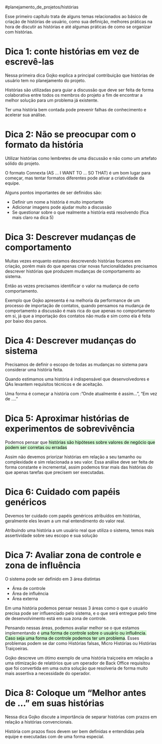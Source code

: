 #planejamento_de_projetos/histórias  

Esse primeiro capítulo trata de alguns temas relacionados ao básico de criação de histórias de usuário, como sua definição, melhores práticas na hora de discutir as histórias e até algumas práticas de como se organizar com histórias.

# **Dica 1:** conte histórias em vez de escrevê-las

Nessa primeira dica Gojko explica a principal contribuição que histórias de usuário tem no planejamento do projeto.

Histórias são utilizadas para guiar a discussão que deve ser feita de forma colaborativa entre todos os membros do projeto a fim de encontrar a melhor solução para um problema já existente.

Ter uma história bem contada pode prevenir falhas de conhecimento e acelerar sua análise.

# **Dica 2:** Não se preocupar com o formato da história

Utilizar histórias como lembretes de uma discussão e não como um artefato sólido do projeto.

O formato Connexta (AS … I WANT TO … SO THAT) é um bom lugar para começar, mas tentar formatos diferentes pode ativar a criatividade da equipe.

Alguns pontos importantes de ser definidos são:

- Definir um nome a história é muito importante
- Adicionar imagens pode ajudar muito a discussão
- Se questionar sobre o que realmente a história está resolvendo (fica mais claro na dica 5)

# **Dica 3**: Descrever mudanças de comportamento

Muitas vezes enquanto estamos descrevendo histórias focamos em criação, porém mais do que apenas criar novas funcionalidades precisamos descrever histórias que produzem mudanças de comportamento ao sistema.

Então as vezes precisamos identificar o valor na mudança de certo comportamento.

Exemplo que Gojko apresenta é na melhoria da performance de um processo de importação de contatos, quando pensamos na mudança de comportamento a discussão é mais rica do que apenas no comportamento em si, já que a importação dos contatos não muda e sim como ela é feita por baixo dos panos.

# **Dica 4:** Descrever mudanças do sistema

Precisamos de definir o escopo de todas as mudanças no sistema para considerar uma história feita.

Quando estimamos uma história é indispensável que desenvolvedores e QAs levantem requisitos técnicos e de aceitação.

Uma forma é começar a história com :”Onde atualmente é assim…”, “Em vez de ….”

# Dica 5: Aproximar histórias de experimentos de sobrevivência

Podemos pensar que <mark style="background: #BBFABBA6;">histórias são hipóteses sobre valores de negócio que podem ser corretas ou erradas</mark>

Assim não devemos priorizar histórias em relação a seu tamanho ou complexidade e sim relacionada a seu valor. Essa análise deve ser feita de forma constante e incremental, assim podemos tirar mais das histórias do que apenas tarefas que precisem ser executadas.

# Dica 6: Cuidado com papéis genéricos

Devemos ter cuidado com papéis genéricos atribuídos em histórias, geralmente eles levam a um mal entendimento do valor real.

Atribuindo uma história a um usuário real que utiliza o sistema, temos mais assertividade sobre seu escopo e sua solução

# Dica 7: Avaliar zona de controle e zona de influência

O sistema pode ser definido em 3 área distintas

- Área de controle
- Área de influência
- Área externa

Em uma história podemos pensar nessas 3 áreas como o que o usuário precisa pode ser influenciado pelo sistema, e o que será entregue pelo time de desenvolvimento está em sua zona de controle.

Pensando nessas áreas, podemos avaliar melhor se o que estamos implementando é <mark style="background: #BBFABBA6;">uma forma de controle sobre o usuário ou influência. Caso seja uma forma de controle podemos ter um problema</mark>. Esses problemas podem se dar como Histórias falsas, Micro Histórias ou Histórias Traiçoeiras.

Gojko descreve um ótimo exemplo de uma história traiçoeira em relação a uma otimização de relatórios que um operador de Back Office requisitou que foi convertida em uma outra solução que resolveria de forma muito mais assertiva a necessidade do operador.

# Dica 8: Coloque um “Melhor antes de …” em suas histórias

Nessa dica Gojko discute a importância de separar histórias com prazos em relação a histórias convencionais.

História com prazos fixos devem ser bem definidas e entendidas pela equipe e executadas com de uma forma especial.